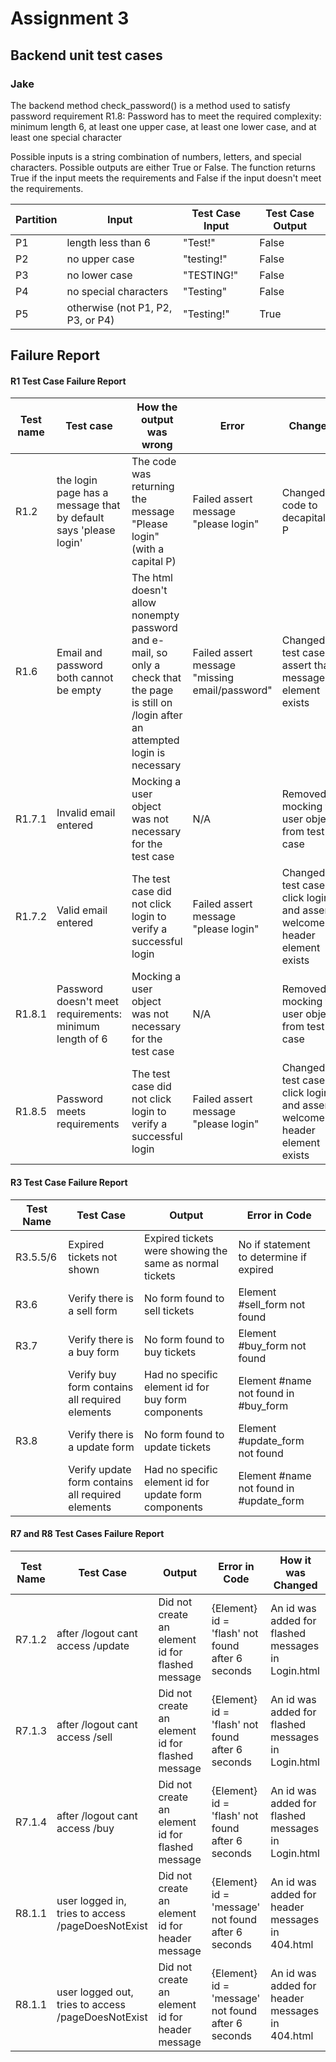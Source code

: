 # Assignment 3

## Backend unit test cases

### Jake
The backend method check_password() is a method used to satisfy password requirement R1.8:
Password has to meet the required complexity: minimum length 6, at least one upper case, at least one lower case, and at least one special character

Possible inputs is a string combination of numbers, letters, and special characters. Possible outputs are either True or False. The function returns True if the input meets the requirements and False if the input doesn't meet the requirements.

| Partition | Input                             | Test Case Input | Test Case Output |
|-----------|-----------------------------------|-----------------|------------------|
| P1        | length less than 6                | "Test!"         | False            |
| P2        | no upper case                     | "testing!"      | False            |
| P3        | no lower case                     | "TESTING!"      | False            |
| P4        | no special characters             | "Testing"       | False            |
| P5        | otherwise (not P1, P2, P3, or P4) | "Testing!"      | True             |


## Failure Report

#### R1 Test Case Failure Report

| Test name | Test case                                                         | How the output was wrong                                                                                                                    | Error                                          | Changes                                                                   |
|-----------|-------------------------------------------------------------------|---------------------------------------------------------------------------------------------------------------------------------------------|------------------------------------------------|---------------------------------------------------------------------------|
| R1.2      | the login page has a message that by default says 'please login'  | The code was returning the message "Please login" (with a capital P)                                                                        | Failed assert message "please login"           | Changed code to decapitalize P                                            |
| R1.6      | Email and password both cannot be empty                           | The html doesn't allow nonempty password and e-mail, so only a check that the page is still on /login after an attempted login is necessary | Failed assert message "missing email/password" | Changed test case to assert that message element exists                   |
| R1.7.1    | Invalid email entered                                             | Mocking a user object was not necessary for the test case                                                                                   | N/A                                            | Removed mocking for user object from test case                            |
| R1.7.2    | Valid email entered                                               | The test case did not click login to verify a successful login                                                                              | Failed assert message "please login"           | Changed test case to click login and assert welcome-header element exists |
| R1.8.1    | Password doesn't meet requirements: minimum length of 6           | Mocking a user object was not necessary for the test case                                                                                   | N/A                                            | Removed mocking for user object from test case                            |
| R1.8.5    | Password meets requirements                                       | The test case did not click login to verify a successful login                                                                              | Failed assert message "please login"           | Changed test case to click login and assert welcome-header element exists |

#### R3 Test Case Failure Report
| Test Name | Test Case                                         | Output                                                  | Error in Code                           |
|-----------|---------------------------------------------------|---------------------------------------------------------|-----------------------------------------|
| R3.5.5/6  | Expired tickets not shown                         | Expired tickets were showing the same as normal tickets | No if statement to determine if expired |
| R3.6      | Verify there is a sell form                       | No form found to sell tickets                           | Element #sell_form not found            |
| R3.7      | Verify there is a buy form                        | No form found to buy tickets                            | Element #buy_form not found             |
|           | Verify buy form contains all required elements    | Had no specific element id for buy form components      | Element #name not found in #buy_form    |
| R3.8      | Verify there is a update form                     | No form found to update tickets                         | Element #update_form not found          |
|           | Verify update form contains all required elements | Had no specific element id for update form components   | Element #name not found in #update_form |

#### R7 and R8 Test Cases Failure Report

| Test Name | Test Case                                          | Output                                           | Error in Code                                      | How it was Changed                                 |
|-----------|----------------------------------------------------|--------------------------------------------------|----------------------------------------------------|----------------------------------------------------|
|  R7.1.2   | after /logout cant access /update                  | Did not create an element id for flashed message | {Element} id = 'flash' not found after 6 seconds   | An id was added for flashed messages in Login.html |
|  R7.1.3   | after /logout cant access /sell                    | Did not create an element id for flashed message | {Element} id = 'flash' not found after 6 seconds   | An id was added for flashed messages in Login.html |
|  R7.1.4   | after /logout cant access /buy                     | Did not create an element id for flashed message | {Element} id = 'flash' not found after 6 seconds   | An id was added for flashed messages in Login.html |
|  R8.1.1   | user logged in, tries to access /pageDoesNotExist  | Did not create an element id for header  message | {Element} id = 'message' not found after 6 seconds | An id was added for header messages in 404.html    |
|  R8.1.1   | user logged out, tries to access /pageDoesNotExist | Did not create an element id for header  message | {Element} id = 'message' not found after 6 seconds | An id was added for header messages in 404.html    ||